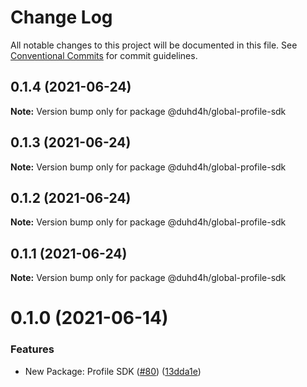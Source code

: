 # Change Log

All notable changes to this project will be documented in this file.
See [Conventional Commits](https://conventionalcommits.org) for commit guidelines.

## 0.1.4 (2021-06-24)

**Note:** Version bump only for package @duhd4h/global-profile-sdk





## 0.1.3 (2021-06-24)

**Note:** Version bump only for package @duhd4h/global-profile-sdk





## 0.1.2 (2021-06-24)

**Note:** Version bump only for package @duhd4h/global-profile-sdk





## 0.1.1 (2021-06-24)

**Note:** Version bump only for package @duhd4h/global-profile-sdk





# 0.1.0 (2021-06-14)


### Features

* New Package: Profile SDK ([#80](https://github.com/pancakeswap/pancake-toolkit/tree/master/packages/pancake-profile-sdk/issues/80)) ([13dda1e](https://github.com/pancakeswap/pancake-toolkit/tree/master/packages/pancake-profile-sdk/commit/13dda1e43c6528dd7a1812c8a860f6f242148062))
